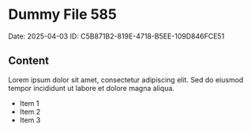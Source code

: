 # Dummy File 585

Date: 2025-04-03
ID: C5B871B2-819E-4718-B5EE-109D846FCE51

## Content

Lorem ipsum dolor sit amet, consectetur adipiscing elit.
Sed do eiusmod tempor incididunt ut labore et dolore magna aliqua.

* Item 1
* Item 2
* Item 3
